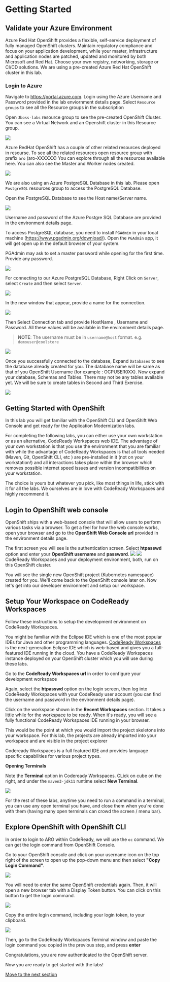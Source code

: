 # Getting Started
## Validate your Azure Environment

Azure Red Hat OpenShift provides a flexible, self-service deployment of fully managed OpenShift clusters. Maintain regulatory compliance and focus on your application development, while your master, infrastructure and application nodes are patched, updated and monitored by both Microsoft and Red Hat. Choose your own registry, networking, storage or CI/CD solutions.
We are using a pre-created Azure Red Hat OpenShift cluster in this lab.

### Login to Azure

Navigate to https://portal.azure.com. Login using the Azure Username and Password provided in the lab enviornment details page. Select `Resource groups` to see all the Resource groups in the subscription

Open `Jboss-labs` resource group to see the pre-created OpenShift Cluster. You can see a Virtual Network and an Openshift cluster in this Resource group.

<kbd>![](images/AROLatestImages/aro.jpg)</kbd>

Azure RedHat OpenShift has a couple of other related resources deployed in resourse. To see all the related resources open resource group with prefix `aro` (aro-XXXXXX)
You can explore through all the resources available here. You can also see the Master and Worker nodes created.

<kbd>![](images/AROLatestImages/aro-main.jpg)</kbd>

We are also using an Azure PostgreSQL Database in this lab. Please open `PostgreSQL` resources group to access the PostgreSQL Database.

Open the PostgreSQL Database to see the Host name/Server name.

<kbd>![](images/AROLatestImages/postgerss.jpg)</kbd>

Username and password of the Azure Postgre SQL Database are provided in the environment details page.

To access PostgreSQL database, you need to install `PGAdmin` in your local machine (https://www.pgadmin.org/download/). Open the `PGAdmin` app, it will get open up in the default browser of your system.

PGAdmin may ask to set a master password while opening for the first time. Provide any password.

<kbd>![](images/AROLatestImages/master.jpg)</kbd>

For connecting to our Azure PostgreSQL Database, Right Click on `Server`, select `Create` and then select `Server`.

<kbd>![](images/AROLatestImages/pgserver.jpg)</kbd>

In the new window that appear, provide a name for the connection.

<kbd>![](images/AROLatestImages/general.jpg)</kbd>

Then Select Connection tab and provide HostName , Username and Password. All these values will be available in the environment details page.

> **NOTE**: The username must be in `username@host` format. e.g. `demouser@coolstore`

<kbd>![](images/AROLatestImages/connection.jpg)</kbd>

Once you successfully connected to the database, Expand `Databases` to see the database already created for you. The database name will be same as that of you OpenShift Username (for example : OCPUSER0XX). Now expand your database, Schemas and Tables. There may not be any tables available yet. We will be sure to create tables in Second and Third Exercise.

<kbd>![](images/AROLatestImages/nodbs.jpg)</kbd>

## Getting Started with OpenShift

In this lab you will get familiar with the OpenShift CLI and OpenShift Web Console and get ready for the Application Modernization labs.

For completing the following labs, you can either use your own workstation or as an
alternative, CodeReady Workspaces web IDE. The advantage of your own workstation is that you use the
environment that you are familiar with while the advantage of CodeReady Workspaces is that all
tools needed (Maven, Git, OpenShift CLI, etc ) are pre-installed in it (not on your workstation!) and all interactions
takes place within the browser which removes possible internet speed issues and version incompatibilities
on your workstation.

The choice is yours but whatever you pick, like most things in life, stick with it for all the labs. We
ourselves are in love with CodeReady Workspaces and highly recommend it.

## Login to OpenShift web console

OpenShift ships with a web-based console that will allow users to
perform various tasks via a browser.  To get a feel for how the web console
works, open your browser and go to the **OpenShift Web Console url** provided in the environment details page.

The first screen you will see is the authentication screen. Select **htpasswd** option and enter your **OpenShift username** and **password**.
<kbd>![](images/AROLatestImages/htpasswd.jpg)</kbd>
<kbd>![](images/AROLatestImages/login.jpg)</kbd>
CodeReady Workspaces and your deployment environment, both, run on this OpenShift cluster.

You will see the single new OpenShift project (Kubernetes namespace) created for you. We'll come back to the OpenShift console later on. Now let's get into our developer environment and setup our workspace.

## Setup Your Workspace on CodeReady Workspaces

Follow these instructions to setup the development environment on CodeReady Workspaces.

You might be familiar with the Eclipse IDE which is one of the most popular IDEs for Java and other
programming languages. [CodeReady Workspaces](https://developers.redhat.com/products/codeready-workspaces/overview) is the next-generation Eclipse IDE which is web-based
and gives you a full-featured IDE running in the cloud. You have a CodeReady Workspaces instance deployed on your OpenShift cluster
which you will use during these labs.

Go to the **CodeReady Workspaces url** in order to configure your development workspace

Again, select the **htpasswd** option on the login screen, then log into CodeReady Workspaces with your CodeReady user account (you can find the username and password in the environment details page).

Click on the workspace shown in the **Recent Workspaces** section.
It takes a little while for the workspace to be ready. When it's ready, you will see a fully functional
CodeReady Workspaces IDE running in your browser.

This would be the point at which you would import the project skeletons into your workspace. For this lab, the projects are already imported into your workspace and are visible in the project explorer

Codeready Workspaces is a full featured IDE and provides language specific capabilities for various project types.

**Opening Terminals**

Note the **Terminal** option in Codeready Workspaces. CLick on cube on the right, and under the `maven3-jdk11` runtime select **New Terminal**.

<kbd>![](images/moving-existing-apps/new-terminal.png)</kbd>

For the rest of these labs, anytime you need to run a command in a terminal, you can use any open terminal you have, and close them when you're done with them (having many open terminals can crowd the screen / menu bar).

## Explore OpenShift with OpenShift CLI

In order to login to ARO within CodeReady, we will use the `oc` command. We can get the login command from OpenShift Console.

Go to your OpenShift console and click on your username icon on the top right of the screen to open up the pop-down menu and then select **"Copy Login Command"**.

<kbd>![](images/AROLatestImages/copylogin.jpg)</kbd>

You will need to enter the same OpenShift credentials again. Then, it will open a new browser tab with a Display Token button. You can click on this button to get the login command.

<kbd>![](images/AROLatestImages/displaytoken.jpg)</kbd>

Copy the entire login command, including your login token, to your clipboard.

<kbd>![](images/AROLatestImages/copytoken.jpg)</kbd>

Then, go to the CodeReady Workspaces Terminal window and paste the login command you copied in the previous step, and press **enter**

Congratulations, you are now authenticated to the OpenShift server.

Now you are ready to get started with the labs!

[Move to the next section](01-moving-existing-apps.md)
